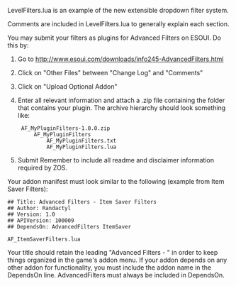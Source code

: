 LevelFilters.lua is an example of the new extensible dropdown filter system.

Comments are included in LevelFilters.lua to generally explain each section.

You may submit your filters as plugins for Advanced Filters on ESOUI.
Do this by:

1. Go to http://www.esoui.com/downloads/info245-AdvancedFilters.html
2. Click on "Other Files" between "Change Log" and "Comments"
3. Click on "Upload Optional Addon"
4. Enter all relevant information and attach a .zip file containing the folder that contains your plugin. The archive hierarchy should look something like:

        AF_MyPluginFilters-1.0.0.zip
            AF_MyPluginFilters
                AF_MyPluginFilters.txt
                AF_MyPluginFilters.lua

5. Submit
Remember to include all readme and disclaimer information required by ZOS.

Your addon manifest must look similar to the following (example from Item Saver Filters):

    ## Title: Advanced Filters - Item Saver Filters
    ## Author: Randactyl
    ## Version: 1.0
    ## APIVersion: 100009
    ## DependsOn: AdvancedFilters ItemSaver

    AF_ItemSaverFilters.lua

Your title should retain the leading "Advanced Filters - " in order to keep things organized in the game's addon menu.
If your addon depends on any other addon for functionality, you must include the addon name in the DependsOn line.
AdvancedFilters must always be included in DependsOn.
